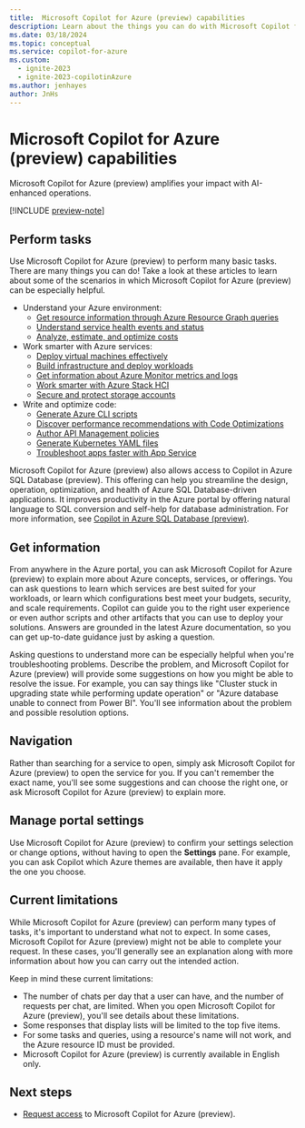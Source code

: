 ```yaml
---
title:  Microsoft Copilot for Azure (preview) capabilities
description: Learn about the things you can do with Microsoft Copilot for Azure (preview).
ms.date: 03/18/2024
ms.topic: conceptual
ms.service: copilot-for-azure
ms.custom:
  - ignite-2023
  - ignite-2023-copilotinAzure
ms.author: jenhayes
author: JnHs
---
```


# Microsoft Copilot for Azure (preview) capabilities

Microsoft Copilot for Azure (preview) amplifies your impact with AI-enhanced operations.

[!INCLUDE [preview-note](includes/preview-note.md)]

## Perform tasks

Use Microsoft Copilot for Azure (preview) to perform many basic tasks. There are many things you can do! Take a look at these articles to learn about some of the scenarios in which Microsoft Copilot for Azure (preview) can be especially helpful.

- Understand your Azure environment:
  - [Get resource information through Azure Resource Graph queries](get-information-resource-graph.md)
  - [Understand service health events and status](understand-service-health.md)
  - [Analyze, estimate, and optimize costs](analyze-cost-management.md)
- Work smarter with Azure services:
  - [Deploy virtual machines effectively](deploy-vms-effectively.md)
  - [Build infrastructure and deploy workloads](build-infrastructure-deploy-workloads.md)
  - [Get information about Azure Monitor metrics and logs](get-monitoring-information.md)
  - [Work smarter with Azure Stack HCI](work-smarter-edge.md)
  - [Secure and protect storage accounts](improve-storage-accounts.md)
- Write and optimize code:
  - [Generate Azure CLI scripts](generate-cli-scripts.md)
  - [Discover performance recommendations with Code Optimizations](optimize-code-application-insights.md)
  - [Author API Management policies](author-api-management-policies.md)
  - [Generate Kubernetes YAML files](generate-kubernetes-yaml.md)
  - [Troubleshoot apps faster with App Service](troubleshoot-app-service.md)

Microsoft Copilot for Azure (preview) also allows access to Copilot in Azure SQL Database (preview). This offering can help you streamline the design, operation, optimization, and health of Azure SQL Database-driven applications. It improves productivity in the Azure portal by offering natural language to SQL conversion and self-help for database administration. For more information, see [Copilot in Azure SQL Database (preview)](https://aka.ms/sqlcopilot).

## Get information

From anywhere in the Azure portal, you can ask Microsoft Copilot for Azure (preview) to explain more about Azure concepts, services, or offerings. You can ask questions to learn which services are best suited for your workloads, or learn which configurations best meet your budgets, security, and scale requirements. Copilot can guide you to the right user experience or even author scripts and other artifacts that you can use to deploy your solutions. Answers are grounded in the latest Azure documentation, so you can get up-to-date guidance just by asking a question.

Asking questions to understand more can be especially helpful when you're troubleshooting problems. Describe the problem, and Microsoft Copilot for Azure (preview) will provide some suggestions on how you might be able to resolve the issue. For example, you can say things like "Cluster stuck in upgrading state while performing update operation" or "Azure database unable to connect from Power BI". You'll see information about the problem and possible resolution options.

## Navigation

Rather than searching for a service to open, simply ask Microsoft Copilot for Azure (preview) to open the service for you. If you can't remember the exact name, you'll see some suggestions and can choose the right one, or ask Microsoft Copilot for Azure (preview) to explain more.

## Manage portal settings

Use Microsoft Copilot for Azure (preview) to confirm your settings selection or change options, without having to open the **Settings** pane. For example, you can ask Copilot which Azure themes are available, then have it apply the one you choose.

## Current limitations

While Microsoft Copilot for Azure (preview) can perform many types of tasks, it's important to understand what not to expect. In some cases, Microsoft Copilot for Azure (preview) might not be able to complete your request. In these cases, you'll generally see an explanation along with more information about how you can carry out the intended action.

Keep in mind these current limitations:

- The number of chats per day that a user can have, and the number of requests per chat, are limited. When you open Microsoft Copilot for Azure (preview), you'll see details about these limitations.
- Some responses that display lists will be limited to the top five items.
- For some tasks and queries, using a resource's name will not work, and the Azure resource ID must be provided.
- Microsoft Copilot for Azure (preview) is currently available in English only.

## Next steps

- [Request access](https://aka.ms/MSCopilotforAzurePreview) to Microsoft Copilot for Azure (preview).
